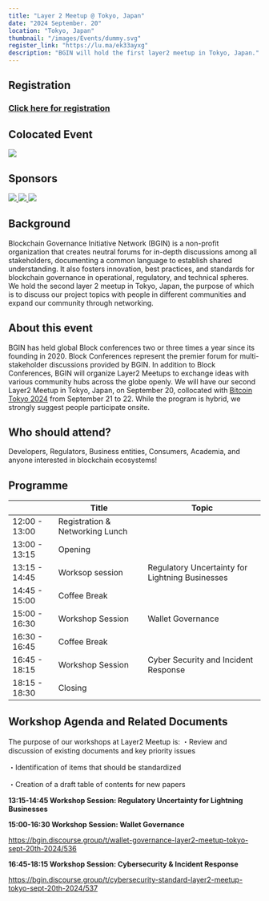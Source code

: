 ```yaml
---
title: "Layer 2 Meetup @ Tokyo, Japan"
date: "2024 September. 20"
location: "Tokyo, Japan"
thumbnail: "/images/Events/dummy.svg"
register_link: "https://lu.ma/ek33ayxg"
description: "BGIN will hold the first layer2 meetup in Tokyo, Japan."
---
```


## Registration

### <b style="color:red;">[Click here for registration](https://lu.ma/ek33ayxg)</b> ### 

## Colocated Event

<div class="events">
    <a href="https://bitcoinconference.tokyo/en/">
        <img src="/images/Events/BitcoinTokyo2024.jpg">
    </a>
</div>

## Sponsors

<div class="sponsors">
    <a href="https://www.garage.co.jp/en/">
        <img src="/images/Events/sponsor/DG.jpeg">
    </a>
    <a href="https://www.ginco.co.jp/en">
        <img src="/images/Events/sponsor/Ginco.jpeg">
    </a>
    <a href="https://fintechjapan.org/en/">
        <img src="/images/Events/sponsor/fintech_assoc_japan.jpg">
    </a>
</div>


## Background

Blockchain Governance Initiative Network (BGIN) is a non-profit organization that creates neutral forums for in-depth discussions among all stakeholders, documenting a common language to establish shared understanding. It also fosters innovation, best practices, and standards for blockchain governance in operational, regulatory, and technical spheres. We hold the second layer 2 meetup in Tokyo, Japan, the purpose of which is to discuss our project topics with people in different communities and expand our community through networking. 

## About this event

​BGIN has held global Block conferences two or three times a year since its founding in 2020. Block Conferences represent the premier forum for multi-stakeholder discussions provided by BGIN. In addition to Block Conferences, BGIN will organize Layer2 Meetups to exchange ideas with various community hubs across the globe openly. We will have our second Layer2 Meetup in Tokyo, Japan, on September 20, collocated with [Bitcoin Tokyo 2024](https://bitcoinconference.tokyo/en/) from September 21 to 22. While the program is hybrid, we strongly suggest people participate onsite.

## ​Who should attend?

​Developers, Regulators, Business entities, Consumers, Academia, and anyone interested in blockchain ecosystems!

## Programme

|                     | Title                             | Topic                                |
| ------------------- | --------------------------------- | ------------------------------------ |
| 12:00 - 13:00       | Registration & Networking Lunch   |                                      |
| 13:00 - 13:15       | Opening                           |                                      |
| 13:15 - 14:45       | Worksop session                   | Regulatory Uncertainty for Lightning Businesses|
| 14:45 - 15:00       | Coffee Break                      |                                      |
| 15:00 - 16:30       | Workshop Session                  | Wallet Governance                    |
| 16:30 - 16:45       | Coffee Break                      |                                      |
| 16:45 - 18:15       | Workshop Session                  | Cyber Security and Incident Response |
| 18:15 - 18:30       | Closing                           |                                      |

## Workshop Agenda and Related Documents

​The purpose of our workshops at Layer2 Meetup is:
・​Review and discussion of existing documents and key priority issues

​・Identification of items that should be standardized

​・Creation of a draft table of contents for new papers

<b>​13:15-14:45 Workshop Session: Regulatory Uncertainty for Lightning Businesses</b>



<b>​​15:00-16:30 Workshop Session: Wallet Governance</b>

https://bgin.discourse.group/t/wallet-governance-layer2-meetup-tokyo-sept-20th-2024/536

<b>​16:45-18:15 Workshop Session: Cybersecurity & Incident Response</b>

​https://bgin.discourse.group/t/cybersecurity-standard-layer2-meetup-tokyo-sept-20th-2024/537

